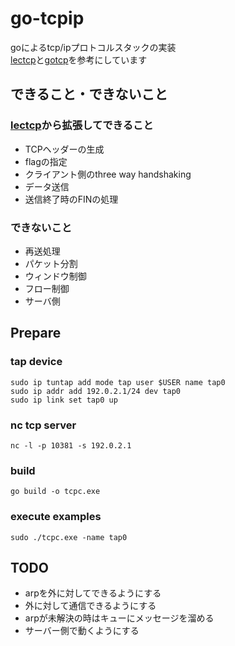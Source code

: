 # go-tcpip
goによるtcp/ipプロトコルスタックの実装  
[lectcp](https://github.com/pandax381/lectcp)と[gotcp](https://github.com/terassyi/gotcp)を参考にしています

## できること・できないこと
### [lectcp](https://github.com/pandax381/lectcp)から拡張してできること
- TCPヘッダーの生成
- flagの指定
- クライアント側のthree way handshaking
- データ送信
- 送信終了時のFINの処理

### できないこと
- 再送処理
- パケット分割
- ウィンドウ制御
- フロー制御
- サーバ側

## Prepare
### tap device
```
sudo ip tuntap add mode tap user $USER name tap0
sudo ip addr add 192.0.2.1/24 dev tap0
sudo ip link set tap0 up
```

### nc tcp server
```
nc -l -p 10381 -s 192.0.2.1
```

### build
```
go build -o tcpc.exe
```

### execute examples
```
sudo ./tcpc.exe -name tap0
``` 

## TODO
- arpを外に対してできるようにする
- 外に対して通信できるようにする
- arpが未解決の時はキューにメッセージを溜める
- サーバー側で動くようにする
